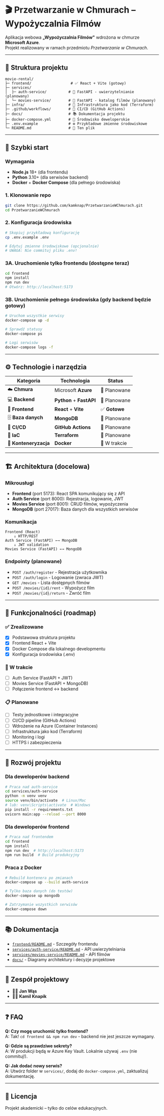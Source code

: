 # 🎬 Przetwarzanie w Chmurach – Wypożyczalnia Filmów

Aplikacja webowa **„Wypożyczalnia Filmów"** wdrożona w chmurze **Microsoft Azure**.  
Projekt realizowany w ramach przedmiotu *Przetwarzanie w Chmurach*.

---

## 📁 Struktura projektu

```
movie-rental/
├─ frontend/                  # ✅ React + Vite (gotowy)
├─ services/
│  ├─ auth-service/          # 🚧 FastAPI - uwierzytelnianie (planowany)
│  └─ movies-service/        # 🚧 FastAPI - katalog filmów (planowany)
├─ infra/                    # 🚧 Infrastruktura jako kod (Terraform)
├─ .github/workflows/        # 🚧 CI/CD (GitHub Actions)
├─ docs/                     # 📚 Dokumentacja projektu
├─ docker-compose.yml        # 🐳 Środowisko deweloperskie
├─ .env.example              # ⚙️ Przykładowe zmienne środowiskowe
└─ README.md                 # 📖 Ten plik
```

---

## 🚀 Szybki start

### Wymagania
- **Node.js** 18+ (dla frontendu)
- **Python** 3.10+ (dla serwisów backend)
- **Docker** + **Docker Compose** (dla pełnego środowiska)

### 1. Klonowanie repo
```bash
git clone https://github.com/kamknap/PrzetwarzanieWChmurach.git
cd PrzetwarzanieWChmurach
```

### 2. Konfiguracja środowiska
```bash
# Skopiuj przykładową konfigurację
cp .env.example .env

# Edytuj zmienne środowiskowe (opcjonalnie)
# UWAGA: Nie commituj pliku .env!
```

### 3A. Uruchomienie tylko frontendu (dostępne teraz)
```bash
cd frontend
npm install
npm run dev
# Otwórz: http://localhost:5173
```

### 3B. Uruchomienie pełnego środowiska (gdy backend będzie gotowy)
```bash
# Uruchom wszystkie serwisy
docker-compose up -d

# Sprawdź statusy
docker-compose ps

# Logi serwisów
docker-compose logs -f
```

---

## ⚙️ Technologie i narzędzia

| Kategoria | Technologia | Status |
|------------|--------------|--------|
| ☁️ **Chmura** | Microsoft **Azure** | 🚧 Planowane |
| 💻 **Backend** | **Python** + **FastAPI** | 🚧 Planowane |
| 🧠 **Frontend** | **React** + **Vite** | ✅ **Gotowe** |
| 🗄️ **Baza danych** | **MongoDB** | 🚧 Planowane |
| 🔁 **CI/CD** | **GitHub Actions** | 🚧 Planowane |
| 🧱 **IaC** | **Terraform** | 🚧 Planowane |
| 🐳 **Konteneryzacja** | **Docker** | 🚧 W trakcie |

---

## 🏗️ Architektura (docelowa)

### Mikrousługi
- **Frontend** (port 5173): React SPA komunikujący się z API
- **Auth Service** (port 8000): Rejestracja, logowanie, JWT
- **Movies Service** (port 8001): CRUD filmów, wypożyczenia
- **MongoDB** (port 27017): Baza danych dla wszystkich serwisów

### Komunikacja
```
Frontend (React) 
    ↓ HTTP/REST
Auth Service (FastAPI) ←→ MongoDB
    ↓ JWT validation
Movies Service (FastAPI) ←→ MongoDB
```

### Endpointy (planowane)
- `POST /auth/register` - Rejestracja użytkownika
- `POST /auth/login` - Logowanie (zwraca JWT)
- `GET /movies` - Lista dostępnych filmów
- `POST /movies/{id}/rent` - Wypożycz film
- `POST /movies/{id}/return` - Zwróć film

---

## 🧩 Funkcjonalności (roadmap)

### ✅ Zrealizowane
- [x] Podstawowa struktura projektu
- [x] Frontend React + Vite
- [x] Docker Compose dla lokalnego developmentu
- [x] Konfiguracja środowiska (.env)

### 🚧 W trakcie
- [ ] Auth Service (FastAPI + JWT)
- [ ] Movies Service (FastAPI + MongoDB)
- [ ] Połączenie frontend ↔ backend

### 📋 Planowane
- [ ] Testy jednostkowe i integracyjne
- [ ] CI/CD pipeline (GitHub Actions)
- [ ] Wdrożenie na Azure (Container Instances)
- [ ] Infrastruktura jako kod (Terraform)
- [ ] Monitoring i logi
- [ ] HTTPS i zabezpieczenia

---

## 🔧 Rozwój projektu

### Dla deweloperów backend
```bash
# Praca nad auth-service
cd services/auth-service
python -m venv venv
source venv/bin/activate  # Linux/Mac
# lub: venv\Scripts\activate  # Windows
pip install -r requirements.txt
uvicorn main:app --reload --port 8000
```

### Dla deweloperów frontend
```bash
# Praca nad frontendem
cd frontend
npm install
npm run dev  # http://localhost:5173
npm run build  # Build produkcyjny
```

### Praca z Docker
```bash
# Rebuild kontenera po zmianach
docker-compose up --build auth-service

# Tylko baza danych (do testów)
docker-compose up mongodb

# Zatrzymanie wszystkich serwisów
docker-compose down
```

---

## 📚 Dokumentacja

- [`frontend/README.md`](frontend/README.md) - Szczegóły frontendu
- [`services/auth-service/README.md`](services/auth-service/README.md) - API uwierzytelniania
- [`services/movies-service/README.md`](services/movies-service/README.md) - API filmów
- [`docs/`](docs/) - Diagramy architektury i decyzje projektowe

---

## 👥 Zespół projektowy

- 🧑‍💻 **Jan Wąs**
- 🧑‍💻 **Kamil Knapik**

---

## ❓ FAQ

**Q: Czy mogę uruchomić tylko frontend?**  
A: Tak! `cd frontend && npm run dev` - backend nie jest jeszcze wymagany.

**Q: Gdzie są prawdziwe sekrety?**  
A: W produkcji będą w Azure Key Vault. Lokalnie używaj `.env` (nie commituj!).

**Q: Jak dodać nowy serwis?**  
A: Utwórz folder w `services/`, dodaj do `docker-compose.yml`, zaktualizuj dokumentację.

---

## 📄 Licencja

Projekt akademicki – tylko do celów edukacyjnych.
